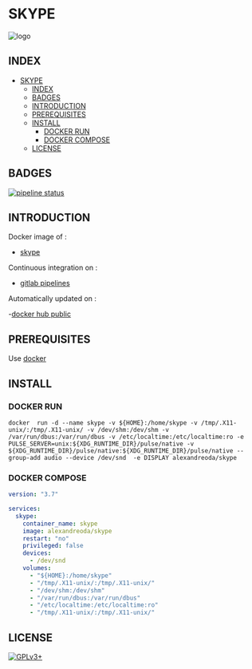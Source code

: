 # SKYPE

![logo](https://assets.gitlab-static.net/uploads/-/system/project/avatar/12904476/0f6568_b9f9ef83261142a6be7e5b5d8caabc90.jpg)

## INDEX

- [SKYPE](#skype)
  - [INDEX](#index)
  - [BADGES](#badges)
  - [INTRODUCTION](#introduction)
  - [PREREQUISITES](#prerequisites)
  - [INSTALL](#install)
    - [DOCKER RUN](#docker-run)
    - [DOCKER COMPOSE](#docker-compose)
  - [LICENSE](#license)

## BADGES

[![pipeline status](https://gitlab.com/oda-alexandre/skype/badges/master/pipeline.svg)](https://gitlab.com/oda-alexandre/skype/commits/master)

## INTRODUCTION

Docker image of :

- [skype](https://www.skype.com/fr/)

Continuous integration on :

- [gitlab pipelines](https://gitlab.com/oda-alexandre/skype/pipelines)

Automatically updated on :

-[docker hub public](https://hub.docker.com/r/alexandreoda/skype)

## PREREQUISITES

Use [docker](https://www.docker.com)

## INSTALL

### DOCKER RUN

```\
docker  run -d --name skype -v ${HOME}:/home/skype -v /tmp/.X11-unix/:/tmp/.X11-unix/ -v /dev/shm:/dev/shm -v /var/run/dbus:/var/run/dbus -v /etc/localtime:/etc/localtime:ro -e PULSE_SERVER=unix:${XDG_RUNTIME_DIR}/pulse/native -v ${XDG_RUNTIME_DIR}/pulse/native:${XDG_RUNTIME_DIR}/pulse/native --group-add audio --device /dev/snd  -e DISPLAY alexandreoda/skype
```

### DOCKER COMPOSE

```yml
version: "3.7"

services:
  skype:
    container_name: skype
    image: alexandreoda/skype
    restart: "no"
    privileged: false
    devices:
      - /dev/snd
    volumes:
      - "${HOME}:/home/skype"
      - "/tmp/.X11-unix/:/tmp/.X11-unix/"
      - "/dev/shm:/dev/shm"
      - "/var/run/dbus:/var/run/dbus"
      - "/etc/localtime:/etc/localtime:ro"
      - "/tmp/.X11-unix/:/tmp/.X11-unix/"
```

## LICENSE

[![GPLv3+](http://gplv3.fsf.org/gplv3-127x51.png)](https://gitlab.com/oda-alexandre/skype/blob/master/LICENSE)
